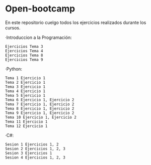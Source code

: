 # Open-bootcamp
En este repositorio cuelgo todos los ejercicios realizados durante los cursos.

·Introduccion a la Programación:

    Ejercicios Tema 3
    Ejercicios Tema 4
    Ejercicios Tema 8
    Ejercicios Tema 9

·Python:

    Tema 1 Ejercicio 1
    Tema 2 Ejercicio 1
    Tema 3 Ejercicio 1
    Tema 4 Ejercicio 1
    Tema 5 Ejercicio 1
    Tema 6 Ejercicio 1, Ejercicio 2
    Tema 7 Ejercicio 1, Ejercicio 2
    Tema 8 Ejercicio 1, Ejercicio 2
    Tema 9 Ejercicio 1, Ejercicio 2
    Tema 10 Ejercicio 1, Ejercicio 2
    Tema 11 Ejercicio 1
    Tema 12 Ejercicio 1

·C#:

    Sesion 1 Ejercicios 1, 2
    Sesion 2 Ejercicios 1, 2, 3
    Sesion 3 Ejercicios 1
    Sesion 4 Ejercicios 1, 2, 3